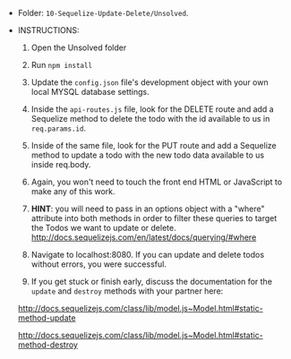 * Folder: `10-Sequelize-Update-Delete/Unsolved`.

* INSTRUCTIONS:

  1) Open the Unsolved folder

  2) Run `npm install`

  3) Update the `config.json` file's development object with your own local MYSQL database settings.

  4) Inside the `api-routes.js` file, look for the DELETE route and add a Sequelize method to delete the todo with the id available to us in `req.params.id`.

  5) Inside of the same file, look for the PUT route and add a Sequelize method to update a todo with the new todo data available to us inside req.body.

  6) Again, you won't need to touch the front end HTML or JavaScript to make any of this work.

  7) **HINT**: you will need to pass in an options object with a "where" attribute into both methods in order to filter these queries to target the Todos we want to update or delete.
  <http://docs.sequelizejs.com/en/latest/docs/querying/#where>

  8) Navigate to localhost:8080. If you can update and delete todos without errors, you were successful.

  9) If you get stuck or finish early, discuss the documentation for the `update` and `destroy` methods with your partner here:

  <http://docs.sequelizejs.com/class/lib/model.js~Model.html#static-method-update>

  <http://docs.sequelizejs.com/class/lib/model.js~Model.html#static-method-destroy>
